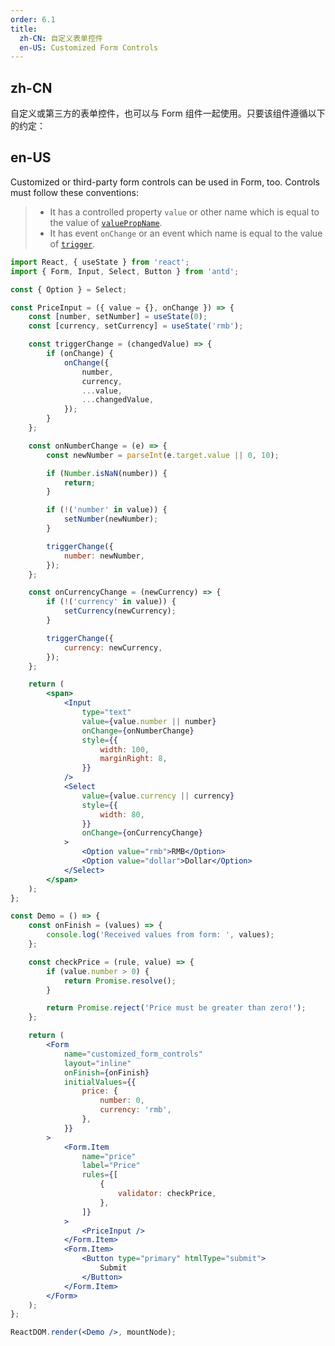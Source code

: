 ```yaml
---
order: 6.1
title:
  zh-CN: 自定义表单控件
  en-US: Customized Form Controls
---
```


## zh-CN

自定义或第三方的表单控件，也可以与 Form 组件一起使用。只要该组件遵循以下的约定：

## en-US

Customized or third-party form controls can be used in Form, too. Controls must follow these conventions:

> - It has a controlled property `value` or other name which is equal to the value of [`valuePropName`](http://ant.design/components/form/?locale=en-US#getFieldDecorator's-parameters).
> - It has event `onChange` or an event which name is equal to the value of [`trigger`](http://ant.design/components/form/?locale=en-US#getFieldDecorator's-parameters).

```jsx
import React, { useState } from 'react';
import { Form, Input, Select, Button } from 'antd';

const { Option } = Select;

const PriceInput = ({ value = {}, onChange }) => {
	const [number, setNumber] = useState(0);
	const [currency, setCurrency] = useState('rmb');

	const triggerChange = (changedValue) => {
		if (onChange) {
			onChange({
				number,
				currency,
				...value,
				...changedValue,
			});
		}
	};

	const onNumberChange = (e) => {
		const newNumber = parseInt(e.target.value || 0, 10);

		if (Number.isNaN(number)) {
			return;
		}

		if (!('number' in value)) {
			setNumber(newNumber);
		}

		triggerChange({
			number: newNumber,
		});
	};

	const onCurrencyChange = (newCurrency) => {
		if (!('currency' in value)) {
			setCurrency(newCurrency);
		}

		triggerChange({
			currency: newCurrency,
		});
	};

	return (
		<span>
			<Input
				type="text"
				value={value.number || number}
				onChange={onNumberChange}
				style={{
					width: 100,
					marginRight: 8,
				}}
			/>
			<Select
				value={value.currency || currency}
				style={{
					width: 80,
				}}
				onChange={onCurrencyChange}
			>
				<Option value="rmb">RMB</Option>
				<Option value="dollar">Dollar</Option>
			</Select>
		</span>
	);
};

const Demo = () => {
	const onFinish = (values) => {
		console.log('Received values from form: ', values);
	};

	const checkPrice = (rule, value) => {
		if (value.number > 0) {
			return Promise.resolve();
		}

		return Promise.reject('Price must be greater than zero!');
	};

	return (
		<Form
			name="customized_form_controls"
			layout="inline"
			onFinish={onFinish}
			initialValues={{
				price: {
					number: 0,
					currency: 'rmb',
				},
			}}
		>
			<Form.Item
				name="price"
				label="Price"
				rules={[
					{
						validator: checkPrice,
					},
				]}
			>
				<PriceInput />
			</Form.Item>
			<Form.Item>
				<Button type="primary" htmlType="submit">
					Submit
				</Button>
			</Form.Item>
		</Form>
	);
};

ReactDOM.render(<Demo />, mountNode);
```
